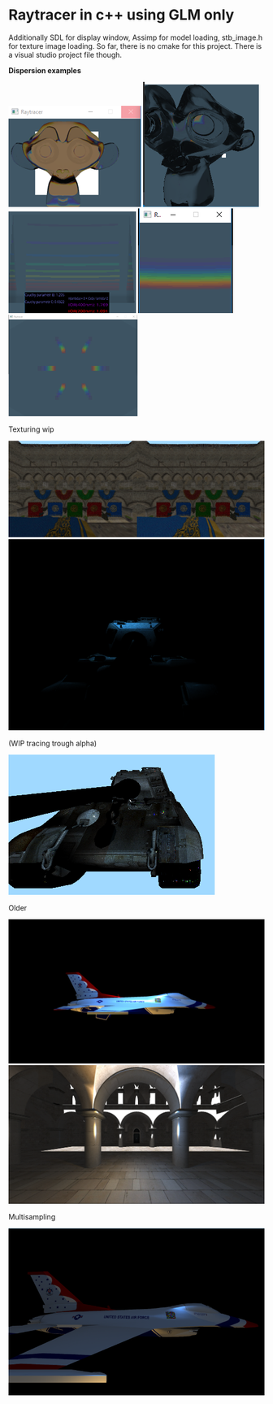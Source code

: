 # Raytracer in c++ using GLM only
Additionally SDL for display window, Assimp for model loading, stb_image.h for texture image loading.
So far, there is no cmake for this project. There is a visual studio project file though.

**Dispersion examples**

<img src=Raytracer/disp1.png> <img src=Raytracer/disp2.png> <img src=Raytracer/disp3.png>
<img src=Raytracer/disp4.png> <img src=Raytracer/disp5.png>

Texturing wip

<img src=Raytracer/sponza-mainlight.png> <img src=Raytracer/kingtiger.png>

(WIP tracing trough alpha)

<img src=Raytracer/kingtiger-alphawip.png>

Older

<img src="Raytracer/f16-fhd-night.png">

<img src="Raytracer/sponza-fhd-2912s.png">

Multisampling

<img src="Raytracer/f16-800x600-night-4xMSAA.png">

